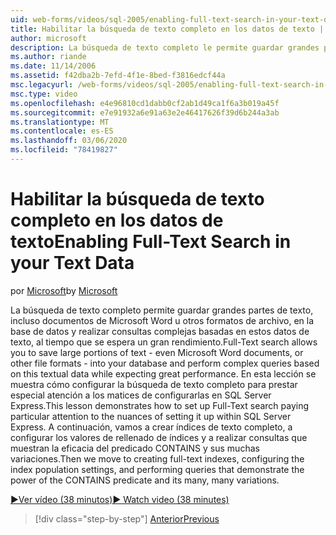 ```yaml
---
uid: web-forms/videos/sql-2005/enabling-full-text-search-in-your-text-data
title: Habilitar la búsqueda de texto completo en los datos de texto | Microsoft Docs
author: microsoft
description: La búsqueda de texto completo le permite guardar grandes partes de texto, incluso documentos de Microsoft Word u otros formatos de archivo, en la base de datos y realizar una tarea de qu...
ms.author: riande
ms.date: 11/14/2006
ms.assetid: f42dba2b-7efd-4f1e-8bed-f3816edcf44a
msc.legacyurl: /web-forms/videos/sql-2005/enabling-full-text-search-in-your-text-data
msc.type: video
ms.openlocfilehash: e4e96810cd1dabb0cf2ab1d49ca1f6a3b019a45f
ms.sourcegitcommit: e7e91932a6e91a63e2e46417626f39d6b244a3ab
ms.translationtype: MT
ms.contentlocale: es-ES
ms.lasthandoff: 03/06/2020
ms.locfileid: "78419827"
---
```

# <a name="enabling-full-text-search-in-your-text-data"></a><span data-ttu-id="1207c-103">Habilitar la búsqueda de texto completo en los datos de texto</span><span class="sxs-lookup"><span data-stu-id="1207c-103">Enabling Full-Text Search in your Text Data</span></span>

<span data-ttu-id="1207c-104">por [Microsoft](https://github.com/microsoft)</span><span class="sxs-lookup"><span data-stu-id="1207c-104">by [Microsoft](https://github.com/microsoft)</span></span>

<span data-ttu-id="1207c-105">La búsqueda de texto completo permite guardar grandes partes de texto, incluso documentos de Microsoft Word u otros formatos de archivo, en la base de datos y realizar consultas complejas basadas en estos datos de texto, al tiempo que se espera un gran rendimiento.</span><span class="sxs-lookup"><span data-stu-id="1207c-105">Full-Text search allows you to save large portions of text - even Microsoft Word documents, or other file formats - into your database and perform complex queries based on this textual data while expecting great performance.</span></span> <span data-ttu-id="1207c-106">En esta lección se muestra cómo configurar la búsqueda de texto completo para prestar especial atención a los matices de configurarlas en SQL Server Express.</span><span class="sxs-lookup"><span data-stu-id="1207c-106">This lesson demonstrates how to set up Full-Text search paying particular attention to the nuances of setting it up within SQL Server Express.</span></span> <span data-ttu-id="1207c-107">A continuación, vamos a crear índices de texto completo, a configurar los valores de rellenado de índices y a realizar consultas que muestran la eficacia del predicado CONTAINS y sus muchas variaciones.</span><span class="sxs-lookup"><span data-stu-id="1207c-107">Then we move to creating full-text indexes, configuring the index population settings, and performing queries that demonstrate the power of the CONTAINS predicate and its many, many variations.</span></span>

[<span data-ttu-id="1207c-108">&#9654;Ver vídeo (38 minutos)</span><span class="sxs-lookup"><span data-stu-id="1207c-108">&#9654; Watch video (38 minutes)</span></span>](https://channel9.msdn.com/Blogs/ASP-NET-Site-Videos/enabling-full-text-search-in-your-text-data)

> [!div class="step-by-step"]
> [<span data-ttu-id="1207c-109">Anterior</span><span class="sxs-lookup"><span data-stu-id="1207c-109">Previous</span></span>](creating-and-using-stored-procedures.md)
